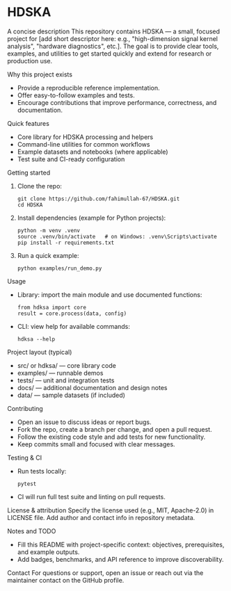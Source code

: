 # HDSKA
A concise description
This repository contains HDSKA — a small, focused project for [add short descriptor here: e.g., "high-dimension signal kernel analysis", "hardware diagnostics", etc.]. The goal is to provide clear tools, examples, and utilities to get started quickly and extend for research or production use.

Why this project exists
- Provide a reproducible reference implementation.
- Offer easy-to-follow examples and tests.
- Encourage contributions that improve performance, correctness, and documentation.

Quick features
- Core library for HDSKA processing and helpers
- Command-line utilities for common workflows
- Example datasets and notebooks (where applicable)
- Test suite and CI-ready configuration

Getting started
1. Clone the repo:
    ```
    git clone https://github.com/fahimullah-67/HDSKA.git
    cd HDSKA
    ```
2. Install dependencies (example for Python projects):
    ```
    python -m venv .venv
    source .venv/bin/activate   # on Windows: .venv\Scripts\activate
    pip install -r requirements.txt
    ```
3. Run a quick example:
    ```
    python examples/run_demo.py
    ```

Usage
- Library: import the main module and use documented functions:
  ```
  from hdksa import core
  result = core.process(data, config)
  ```
- CLI: view help for available commands:
  ```
  hdksa --help
  ```

Project layout (typical)
- src/ or hdksa/ — core library code
- examples/ — runnable demos
- tests/ — unit and integration tests
- docs/ — additional documentation and design notes
- data/ — sample datasets (if included)

Contributing
- Open an issue to discuss ideas or report bugs.
- Fork the repo, create a branch per change, and open a pull request.
- Follow the existing code style and add tests for new functionality.
- Keep commits small and focused with clear messages.

Testing & CI
- Run tests locally:
  ```
  pytest
  ```
- CI will run full test suite and linting on pull requests.

License & attribution
Specify the license used (e.g., MIT, Apache-2.0) in LICENSE file. Add author and contact info in repository metadata.

Notes and TODO
- Fill this README with project-specific context: objectives, prerequisites, and example outputs.
- Add badges, benchmarks, and API reference to improve discoverability.

Contact
For questions or support, open an issue or reach out via the maintainer contact on the GitHub profile.